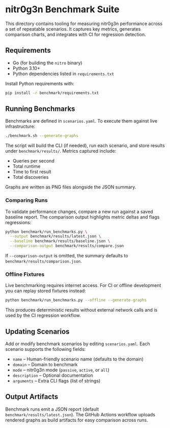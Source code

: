 # nitr0g3n Benchmark Suite

This directory contains tooling for measuring nitr0g3n performance across a
set of repeatable scenarios. It captures key metrics, generates comparison
charts, and integrates with CI for regression detection.

## Requirements

* Go (for building the `nitro` binary)
* Python 3.10+
* Python dependencies listed in `requirements.txt`

Install Python requirements with:

```bash
pip install -r benchmark/requirements.txt
```

## Running Benchmarks

Benchmarks are defined in `scenarios.yaml`. To execute them against live
infrastructure:

```bash
./benchmark.sh --generate-graphs
```

The script will build the CLI (if needed), run each scenario, and store results
under `benchmark/results/`. Metrics captured include:

* Queries per second
* Total runtime
* Time to first result
* Total discoveries

Graphs are written as PNG files alongside the JSON summary.

### Comparing Runs

To validate performance changes, compare a new run against a saved baseline
report. The comparison output highlights metric deltas and flags regressions:

```bash
python benchmark/run_benchmarks.py \
  --output benchmark/results/latest.json \
  --baseline benchmark/results/baseline.json \
  --comparison-output benchmark/results/compare.json
```

If `--comparison-output` is omitted, the summary defaults to
`benchmark/results/comparison.json`.

### Offline Fixtures

Live benchmarking requires internet access. For CI or offline development you
can replay stored fixtures instead:

```bash
python benchmark/run_benchmarks.py --offline --generate-graphs
```

This produces deterministic results without external network calls and is used
by the CI regression workflow.

## Updating Scenarios

Add or modify benchmark scenarios by editing `scenarios.yaml`. Each scenario
supports the following fields:

* `name` – Human-friendly scenario name (defaults to the domain)
* `domain` – Domain to benchmark
* `mode` – nitr0g3n mode (`passive`, `active`, or `all`)
* `description` – Optional documentation
* `arguments` – Extra CLI flags (list of strings)

## Output Artifacts

Benchmark runs emit a JSON report (default `benchmark/results/latest.json`). The
GitHub Actions workflow uploads rendered graphs as build artifacts for easy
comparison across runs.
